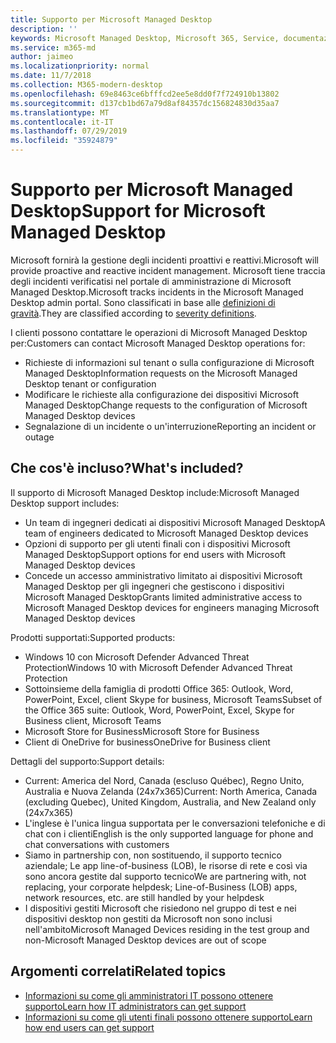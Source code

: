```yaml
---
title: Supporto per Microsoft Managed Desktop
description: ''
keywords: Microsoft Managed Desktop, Microsoft 365, Service, documentazione
ms.service: m365-md
author: jaimeo
ms.localizationpriority: normal
ms.date: 11/7/2018
ms.collection: M365-modern-desktop
ms.openlocfilehash: 69e8463ce6bfffcd2ee5e8dd0f7f724910b13802
ms.sourcegitcommit: d137cb1bd67a79d8af84357dc156824830d35aa7
ms.translationtype: MT
ms.contentlocale: it-IT
ms.lasthandoff: 07/29/2019
ms.locfileid: "35924879"
---
```

# <a name="support-for-microsoft-managed-desktop"></a><span data-ttu-id="b9f13-103">Supporto per Microsoft Managed Desktop</span><span class="sxs-lookup"><span data-stu-id="b9f13-103">Support for Microsoft Managed Desktop</span></span>

<span data-ttu-id="b9f13-104">Microsoft fornirà la gestione degli incidenti proattivi e reattivi.</span><span class="sxs-lookup"><span data-stu-id="b9f13-104">Microsoft will provide proactive and reactive incident management.</span></span> <span data-ttu-id="b9f13-105">Microsoft tiene traccia degli incidenti verificatisi nel portale di amministrazione di Microsoft Managed Desktop.</span><span class="sxs-lookup"><span data-stu-id="b9f13-105">Microsoft tracks incidents in the Microsoft Managed Desktop admin portal.</span></span> <span data-ttu-id="b9f13-106">Sono classificati in base alle [definizioni di gravità](../working-with-managed-desktop/admin-support.md#sev).</span><span class="sxs-lookup"><span data-stu-id="b9f13-106">They are classified according to [severity definitions](../working-with-managed-desktop/admin-support.md#sev).</span></span>

<span data-ttu-id="b9f13-107">I clienti possono contattare le operazioni di Microsoft Managed Desktop per:</span><span class="sxs-lookup"><span data-stu-id="b9f13-107">Customers can contact Microsoft Managed Desktop operations for:</span></span>
- <span data-ttu-id="b9f13-108">Richieste di informazioni sul tenant o sulla configurazione di Microsoft Managed Desktop</span><span class="sxs-lookup"><span data-stu-id="b9f13-108">Information requests on the Microsoft Managed Desktop tenant or configuration</span></span>
- <span data-ttu-id="b9f13-109">Modificare le richieste alla configurazione dei dispositivi Microsoft Managed Desktop</span><span class="sxs-lookup"><span data-stu-id="b9f13-109">Change requests to the configuration of Microsoft Managed Desktop devices</span></span>
- <span data-ttu-id="b9f13-110">Segnalazione di un incidente o un'interruzione</span><span class="sxs-lookup"><span data-stu-id="b9f13-110">Reporting an incident or outage</span></span>

## <a name="whats-included"></a><span data-ttu-id="b9f13-111">Che cos'è incluso?</span><span class="sxs-lookup"><span data-stu-id="b9f13-111">What's included?</span></span>

<span data-ttu-id="b9f13-112">Il supporto di Microsoft Managed Desktop include:</span><span class="sxs-lookup"><span data-stu-id="b9f13-112">Microsoft Managed Desktop support includes:</span></span>

- <span data-ttu-id="b9f13-113">Un team di ingegneri dedicati ai dispositivi Microsoft Managed Desktop</span><span class="sxs-lookup"><span data-stu-id="b9f13-113">A team of engineers dedicated to Microsoft Managed Desktop devices</span></span>
- <span data-ttu-id="b9f13-114">Opzioni di supporto per gli utenti finali con i dispositivi Microsoft Managed Desktop</span><span class="sxs-lookup"><span data-stu-id="b9f13-114">Support options for end users with Microsoft Managed Desktop devices</span></span>
- <span data-ttu-id="b9f13-115">Concede un accesso amministrativo limitato ai dispositivi Microsoft Managed Desktop per gli ingegneri che gestiscono i dispositivi Microsoft Managed Desktop</span><span class="sxs-lookup"><span data-stu-id="b9f13-115">Grants limited administrative access to Microsoft Managed Desktop devices for engineers managing Microsoft Managed Desktop devices</span></span> 

<span data-ttu-id="b9f13-116">Prodotti supportati:</span><span class="sxs-lookup"><span data-stu-id="b9f13-116">Supported products:</span></span>

- <span data-ttu-id="b9f13-117">Windows 10 con Microsoft Defender Advanced Threat Protection</span><span class="sxs-lookup"><span data-stu-id="b9f13-117">Windows 10 with Microsoft Defender Advanced Threat Protection</span></span> 
- <span data-ttu-id="b9f13-118">Sottoinsieme della famiglia di prodotti Office 365: Outlook, Word, PowerPoint, Excel, client Skype for business, Microsoft Teams</span><span class="sxs-lookup"><span data-stu-id="b9f13-118">Subset of the Office 365 suite: Outlook, Word, PowerPoint, Excel, Skype for Business client, Microsoft Teams</span></span> 
- <span data-ttu-id="b9f13-119">Microsoft Store for Business</span><span class="sxs-lookup"><span data-stu-id="b9f13-119">Microsoft Store for Business</span></span> 
- <span data-ttu-id="b9f13-120">Client di OneDrive for business</span><span class="sxs-lookup"><span data-stu-id="b9f13-120">OneDrive for Business client</span></span> 

<span data-ttu-id="b9f13-121">Dettagli del supporto:</span><span class="sxs-lookup"><span data-stu-id="b9f13-121">Support details:</span></span>

- <span data-ttu-id="b9f13-122">Current: America del Nord, Canada (escluso Québec), Regno Unito, Australia e Nuova Zelanda (24x7x365)</span><span class="sxs-lookup"><span data-stu-id="b9f13-122">Current: North America, Canada (excluding Quebec), United Kingdom, Australia, and New Zealand only (24x7x365)</span></span> 
- <span data-ttu-id="b9f13-123">L'inglese è l'unica lingua supportata per le conversazioni telefoniche e di chat con i clienti</span><span class="sxs-lookup"><span data-stu-id="b9f13-123">English is the only supported language for phone and chat conversations with customers</span></span> 
- <span data-ttu-id="b9f13-124">Siamo in partnership con, non sostituendo, il supporto tecnico aziendale; Le app line-of-business (LOB), le risorse di rete e così via sono ancora gestite dal supporto tecnico</span><span class="sxs-lookup"><span data-stu-id="b9f13-124">We are partnering with, not replacing, your corporate helpdesk; Line-of-Business (LOB) apps, network resources, etc. are still handled by your helpdesk</span></span> 
- <span data-ttu-id="b9f13-125">I dispositivi gestiti Microsoft che risiedono nel gruppo di test e nei dispositivi desktop non gestiti da Microsoft non sono inclusi nell'ambito</span><span class="sxs-lookup"><span data-stu-id="b9f13-125">Microsoft Managed Devices residing in the test group and non-Microsoft Managed Desktop devices are out of scope</span></span> 


## <a name="related-topics"></a><span data-ttu-id="b9f13-126">Argomenti correlati</span><span class="sxs-lookup"><span data-stu-id="b9f13-126">Related topics</span></span>

- [<span data-ttu-id="b9f13-127">Informazioni su come gli amministratori IT possono ottenere supporto</span><span class="sxs-lookup"><span data-stu-id="b9f13-127">Learn how IT administrators can get support</span></span>](../working-with-managed-desktop/admin-support.md)
- [<span data-ttu-id="b9f13-128">Informazioni su come gli utenti finali possono ottenere supporto</span><span class="sxs-lookup"><span data-stu-id="b9f13-128">Learn how end users can get support</span></span>](../working-with-managed-desktop/end-user-support.md)
